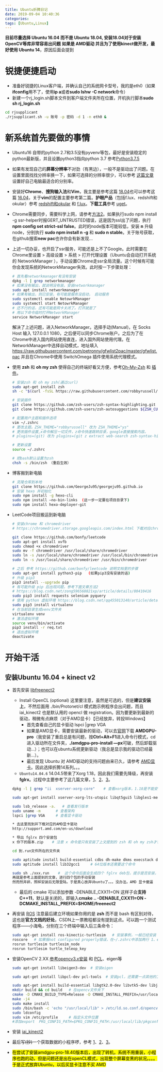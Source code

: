 ```yaml
---
title: Ubuntu折腾日记
date: 2019-09-04 10:40:36
categories: 
tags: [Ubuntu,Linux]
---
```


**目前尽量选择 Ubuntu 16.04 而不是 Ubuntu 18.04, 安装18.04对于安装OpenCV等库非常容易出问题**
**如果是 AMD驱动 并且为了使用kinect做开发，最好使用 Ubuntu 14**，原因后面会提到

# 锐捷便捷启动

* 准备好锐捷的Linux客户端，并确认自己的系统网卡型号，我的是eth0（如果**ifconfig**用不了，使用**ip a**或者**sudo lshw -C network**命令）
* 新建一个rj_login.sh脚本文件到客户端文件夹所在位置，开机执行脚本**sudo sh rj_login.sh**

```sh
cd rjsupplicant
./rjsupplicant.sh -u 账号 -p 密码 -d 1 -n eth0 &
```
<!-- more -->
# 新系统首先要做的事情

* Ubuntu16 自带的python 2.7和3.5没有pyvenv等包，最好是安装稳定的python最新版，并且设置python3指向python 3.7 参考[Python3.7.5](https://segmentfault.com/a/1190000018264955?utm_source=tag-newest)
* 如果有发现自己的**屏幕分辨率**不对劲（有黑边），一般不是驱动出了问题。在设置里面找找分辨率换一下，如果可选择的分辨率很少，可以参考 [这篇文章](https://blog.csdn.net/ignoreyou/article/details/79488442) 设置好自己电脑最适合的分别率。
* 安装好**Chrome**、**搜狗输入法**和**Vim**，我主要是参考这篇 [18.04](https://blog.csdn.net/haeasringnar/article/details/81809040)也可以参考这篇 [16.04](https://blog.csdn.net/skange/article/details/81127575)，关于**vim**的配置主要参考第二篇。**护眼产品**（包括f.lux、redshift和okular）参考 [redshift和okular](https://blog.csdn.net/u011092188/article/details/59169205) 和 [f.lux](https://blog.csdn.net/gatieme/article/details/62922164)。**下载工具**参考 [uget](https://cnblogs.com/reaptomorrow-flydream/p/9526454.html)。

* Chrome需要同步，需要科学上网，请参考[方法2](https://github.com/Turing2333/Detailed-tutorial-on-the-building-and-usage-of-SSR/blob/master/Instructions/Clients%20manual%20for%20each%20platform/Linux%20SSR%E7%9B%B8%E5%85%B3%E8%AF%B4%E6%98%8E.txt)。如果执行sudo npm install -g ssr-helper时报GERT_UNTRUSTED错误，这是因为ssl出了问题，执行**npm config set strict-ssl false**。此时的node版本可能较低，安装 **n** 升级node，分别执行 **sudo npm install n -g** 和 **sudo n stable**。关于账号获取，在github搜索**new pac**也许你会有新发现...

* 上述一切办妥，也开启了ssr服务，可能还是上不了Google。此时需要在Chrome里设置 > 高级设置 > 系统 > 打开代理设置（Ubuntu会自动打开系统的 NetworkManager ），手动设置Chrome走ssr全局流量。这个时候有可能你会发现系统的NetworkManager失效。此时按一下步骤处理：
  ```sh
  # 首先看networkmanager有没有安装
  dpkg -l | grep networkmanager 
  # 如果没有输出，就说明没有装。安装networkmanager
  sudo apt install networkmanager 
  # 如果有输出，则已安装，有可能是服务没启动， 启动服务 
  sudo systemctl enable NetowrkManager 
  sudo systemctl start NetowrkManager 
  # 还不行的话，还有可能是网卡关闭了。打开就是了
  # 用以下命令临时打开NetworkManager
  service NetworkManager start
  ```
	解决了上述问题，进入NetworkManager。选择手动(Manual)，在 Socks Host 输入 127.0.0.1  1080，之后便可以同步Chrome账户。之后为了在Chrome中进入国内网站使用直连，进入国外网站使用代理。在NetworkManager中选择自动模式，地址填入 https://raw.githubusercontent.com/petronny/gfwlist2pac/master/gfwlist.pac 并且在Chrome中使用 SwitchOmega 插件使用系统代理模式。

* 使用 **zsh** 和 **oh my zsh** 使得自己的终端好看又方便，参考[Oh-My-Zsh](https://github.com/robbyrussell/oh-my-zsh) 和 [插件](https://segmentfault.com/a/1190000018093021)。
  ```sh
  # 安装zsh 和 oh my zsh(通过curl)
  sudo apt-get install zsh
  sh -c "$(curl -fsSL https://raw.githubusercontent.com/robbyrussell/oh-my-zsh/master/tools/install.sh)"

  # 安装插件
  git clone https://github.com/zsh-users/zsh-syntax-highlighting.git ${ZSH_CUSTOM:-~/.oh-my-zsh/custom}/plugins/zsh-syntax-highlighting
  git clone https://github.com/zsh-users/zsh-autosuggestions ${ZSH_CUSTOM:-~/.oh-my-zsh/custom}/plugins/zsh-autosuggestions

  # 配置用户主题和插件选项
  vim ~/.zshrc
  # 更改主题。ZSH_THEME="robbyrussell" 改为 ZSH_THEME="ys"
  # 更改插件设置,x命令解压一切文件，z命令快速跳转目录，google直接搜索内容。
  # plugins=(git) 改为 plugins=(git z extract web-search zsh-syntax-highlighting zsh-autosuggestions)

  # 更新设置
  source ~/.zshrc

  # 把bash默认设置为zsh
  chsh -s /bin/zsh （重启生效）
  ```

* 博客搬到新电脑
  ```sh
  # 克隆仓库到本地
  git clone https://github.com/GeorgeJu95/georgeju95.github.io
  # 安装 hexo 并初始化
  sudo npm install -g hexo-cli
  sudo npm install –no-bin-links  (这一步一定要在项目目录下)
  sudo npm install hexo-deployer-git
  ```

* LeetCode项目搬运到新电脑
  ```sh
  # 安装chrome 和 chromedriver
  # https://chromedriver.storage.googleapis.com/index.html 下载对应chrome版本的chromedriver，之后依次执行
  
  git clone https://github.com/bonfy/leetcode
  sudo apt-get install xvfb
  sudo chmod +x chromedriver
  sudo mv -f chromedriver /usr/local/share/chromedriver
  sudo ln -s /usr/local/share/chromedriver /usr/local/bin/chromedriver
  sudo ln -s /usr/local/share/chromedriver /usr/bin/chromedriver

  # 之后 参考 https://github.com/bonfy/leetcode 说明文档里的步骤
  sudo apt-get install python3-pip   (如果pip3没有安装的话)
  # 升级 pip3
  pip3 install --upgrade pip 
  # 有可能升级 pip 后出现问题，参考下面文章方法2 
  # https://blog.csdn.net/zong596568821xp/article/details/80410416
  sudo pip3 install requests selenium pyquery
  # 使用 python 虚拟环境 https://blog.csdn.net/qq455013140/article/details/79413414
  sudo pip3 install virtualenv 
  # 在当前目录生成venv文件夹
  virtualenv venv
  # 激活虚拟环境
  source venv/bin/activate
  pip3 install -r req.txt
  # 退出虚拟环境
  deactivate
  ```

# 开始干活

## 安装Ubuntu 16.04 + kinect v2

* 首先安装 [libfreenect2](https://github.com/OpenKinect/libfreenect2#debianubuntu-1404)

  * Install OpenCL (optional) 这里要注意，虽然是可选的，但是**建议安装上**，不然后面用 ./bin/Protonet/cl 模式跑示例程序会出问题，而且 iai_kinect2 也是默认用的 opencl 做 registration。因为要更新到最新的驱动，稍微有点麻烦（对于AMD显卡）【已经放弃，转投Windows】
    * 首先查看自己的显卡驱动  lspci |grep VGA 
    * 如果是AMD显卡，需要安装最新的驱动，可以去[官网](https://www.amd.com/en/support/kb/release-notes/rn-prorad-lin-amdgpupro-17-40)下载 **AMDGPU-pro**（我安装了重启总是有问题，按**Ctrl+Alt+F1**进入命令行模式，cd进入驱动所在文件夹，**./amdgpu-pro-install —px**可破，然后卸载驱动...）；也可以在ubuntu系统更新驱动（我总是显示我的驱动已经最新…）。
    * 最后发现 Ubuntu 对 AMD驱动的支持问题由来已久，请参考 [AMD显卡](https://ubuntuqa.com/article/1602.html)。因此选择折腾14系列。。。
  * `Ubuntu14.04.6` 14.04.5带来了Xorg 1.18，因此我们需要先降级，再安装 **fglrx**。过程中主要参考了这几篇文章，[1](https://blog.csdn.net/qq_35843543/article/details/82048193)、[2](https://www.cnblogs.com/qiaoyanlin/p/6901177.html)、[3](https://blog.csdn.net/u010467276/article/details/84867836)。

  ```bash
  dpkg -l | grep "ii  xserver-xorg-core"    # 查看xorg版本，1.18是不能安装fglrx的

  sudo apt-get install xserver-xorg-lts-utopic libqt5gui5 libgles1-mesa-lts-utopic libgles2-mesa-lts-utopic libgl1-mesa-glx-lts-utopic libgl1-mesa-glx-lts-utopic:i386 libglapi-mesa-lts-utopic:i386 libegl1-mesa-drivers-lts-utopic    # 降级到1.16

  sudo lsb_release -a.   # 查看发行版本
  sudo uname -m       # 查看架构
  lspci |grep VGA     # 查看显卡驱动

  * 去这里找到并下载对应的AMD显卡驱动
  http://support.amd.com/en-us/download

  * 导出 fglrx 四个安装包
  x 你下的版本.zip    # 注意 x 命令是只有安装了上文提到的 zsh 和 oh my zsh才有的解压命令

  cd 到.run文件所在的文件夹

  sudo aptitude install build-essential cdbs dh-make dkms execstack dh-modaliases  libqtgui4 debhelper debconf libstdc++6 dkms libqtgui4 libelfg0 linux-headers-generic   # 安装依赖
  sudo aptitude install lib32gcc1     # 64位版本还需要这个命令

  sudo sh ./xxx.run    #  这个命令后面会生成四个 fglrx deb包，提示是否安装，选择否，我们手动安装（自动安装没有测试）
  再就是参考上面提到的文章，进行四个包的手动安装
  然而然并卵，照样安装后无限登陆。于是真心放弃Ubuntu了。。。没办法。AMD 显卡傻逼
  ```

  * 最后的 cmake 可以添加参数 -DENABLE_CXX11=ON 这样子会**支持C++11**，默认是关闭的，即输入**cmake .. -DENABLE_CXX11=ON -DCMAKE_INSTALL_PREFIX=$HOME/freenect2**

* 再安装 [ROS](http://wiki.ros.org/kinetic/Installation/Ubuntu) 注意最后建立环境如果你用的是 **zsh** 而不是 bash 有区别对待，这也是**官方文档的好处**，CSDN上一票教程都没有提到这点。可以跑一个测试程序——小海龟，分别在三个终端中输入后三条命令：

  ```bash
  sudo apt-get install ros-kinectic-turtlesim   # 安装事例，一般已经安装
  roscore   # 如果报not configured properly错误，在~/.zshrc中添加两行 1、export ROS_HOSTNAME=localhost 2、export ROS_MASTER_URI=http://localhost:11311
  rosrun turtlesim turtlesim_node
  rosrun turtlesim turtle_teleop_key
  ```

* 安装OpenCV 2.XX [参考opencv3.x安装](https://blog.csdn.net/qq_18649781/article/details/85927212) 和 [PCL](https://blog.csdn.net/Bluenapa/article/details/84026874)、eigen等

  ```bash
  sudo apt-get install libeigen3-dev  # 安装eigen
  
  sudo apt-get install libpcl-dev pcl-tools  # 安装pcl，还需要一点其他的工作，参考上面文章
  
  sudo apt-get install build-essential libgtk2.0-dev libvtk5-dev libjpeg-dev libtiff5-dev libjasper-dev libopenexr-dev libtbb-dev  # opencv的一些依赖项
  mkdir build && cd build   # 在opencv文件夹下
  cmake -D CMAKE_BUILD_TYPE=Release -D CMAKE_INSTALL_PREFIX=/usr/local ..
  make -j4
  sudo make install
  sudo /bin/bash -c 'echo "/usr/local/lib" > /etc/ld.so.conf.d/opencv.conf'   # 配置环境
  sudo ldconfig
  sudo vim /etc/profile     # 指定头文件位置
  #添加export  PKG_CONFIG_PATH=$PKG_CONFIG_PATH:/usr/local/lib/pkgconfig
  ```

* 安装 [iai_kinect2](https://github.com/code-iai/iai_kinect2) 

* 最后写~~(抄)~~一个获取数据的小程序啰，参考 [1](https://blog.csdn.net/xiaocainiaodeboke/article/details/52353191)、[2](https://blog.csdn.net/u012424737/article/details/80609451)、[3](https://blog.csdn.net/weixin_34375233/article/details/89663653)。

* <mark>在尝试了安装amdgpu-pro-18.40版本后，出现了转机，系统不用重装，小程序也跑的动，但是问题还是出在openCL模式，出现整个屏幕变黑的状况。。。。于是正式放弃Ubuntu，以后买显卡注意不买 AMD</mark>

   